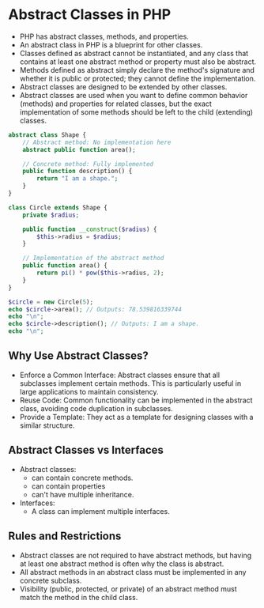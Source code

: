 # Abstract Classes in PHP

- PHP has abstract classes, methods, and properties.
- An abstract class in PHP is a blueprint for other classes.
- Classes defined as abstract cannot be instantiated, and any class that contains at least one abstract method or property must also be abstract.
- Methods defined as abstract simply declare the method's signature and whether it is public or protected; they cannot define the implementation.
- Abstract classes are designed to be extended by other classes.
- Abstract classes are used when you want to define common behavior (methods) and properties for related classes, but the exact implementation of some methods should be left to the child (extending) classes.

```php
abstract class Shape {
    // Abstract method: No implementation here
    abstract public function area();

    // Concrete method: Fully implemented
    public function description() {
        return "I am a shape.";
    }
}

class Circle extends Shape {
    private $radius;

    public function __construct($radius) {
        $this->radius = $radius;
    }

    // Implementation of the abstract method
    public function area() {
        return pi() * pow($this->radius, 2);
    }
}

$circle = new Circle(5);
echo $circle->area(); // Outputs: 78.539816339744
echo "\n";
echo $circle->description(); // Outputs: I am a shape.
echo "\n";
```

## Why Use Abstract Classes?

- Enforce a Common Interface: Abstract classes ensure that all subclasses implement certain methods. This is particularly useful in large applications to maintain consistency.
- Reuse Code: Common functionality can be implemented in the abstract class, avoiding code duplication in subclasses.
- Provide a Template: They act as a template for designing classes with a similar structure.

## Abstract Classes vs Interfaces

- Abstract classes:
  - can contain concrete methods.
  - can contain properties
  - can't have multiple inheritance.
- Interfaces:
  - A class can implement multiple interfaces.

## Rules and Restrictions

- Abstract classes are not required to have abstract methods, but having at least one abstract method is often why the class is abstract.
- All abstract methods in an abstract class must be implemented in any concrete subclass.
- Visibility (public, protected, or private) of an abstract method must match the method in the child class.
